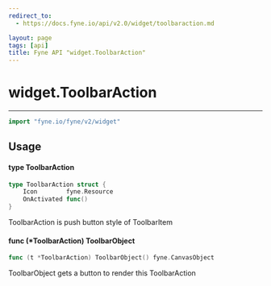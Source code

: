 ```yaml
---
redirect_to:
  - https://docs.fyne.io/api/v2.0/widget/toolbaraction.md

layout: page
tags: [api]
title: Fyne API "widget.ToolbarAction"
---
```



# widget.ToolbarAction
---
```go
import "fyne.io/fyne/v2/widget"
```

## Usage

#### type ToolbarAction

```go
type ToolbarAction struct {
	Icon        fyne.Resource
	OnActivated func()
}
```

ToolbarAction is push button style of ToolbarItem

#### func (*ToolbarAction) ToolbarObject

```go
func (t *ToolbarAction) ToolbarObject() fyne.CanvasObject
```
ToolbarObject gets a button to render this ToolbarAction
